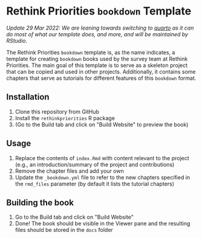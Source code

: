 # Rethink Priorities `bookdown` Template

*Update 29 Mar 2022: We are leaning towards switching to [quarto](https://quarto.org/) as it can do most of what our template does, and more, and will be maintained by RStudio.*

The Rethink Priorities `bookdown` template is, as the name indicates, a template for creating `bookdown` books used by the survey team at Rethink Priorities. The main goal of this template is to serve as a skeleton project that can be copied and used in other projects. Additionally, it contains some chapters that serve as tutorials for different features of this `bookdown` format.


## Installation

1. Clone this repository from GitHub
2. Install the `rethinkpriorities` R package
3. (Go to the Build tab and click on "Build Website" to preview the book)

## Usage

1. Replace the contents of `index.Rmd` with content relevant to the project (e.g., an introduction/summary of the project and contributions)
2. Remove the chapter files and add your own
4. Update the `_bookdown.yml` file to refer to the new chapters specified in the `rmd_files` parameter (by default it lists the tutorial chapters)

## Building the book

1. Go to the Build tab and click on "Build Website"
2. Done! The book should be visible in the Viewer pane and the resulting files should be stored in the `docs` folder

